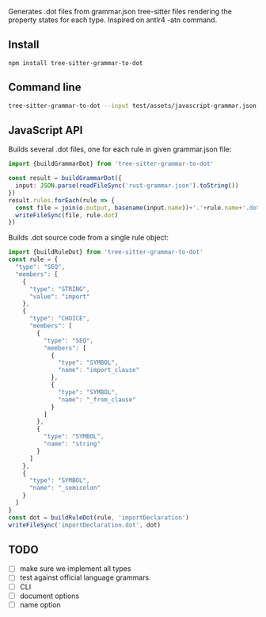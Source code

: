 Generates .dot files from grammar.json tree-sitter files rendering the property states for each type. Inspired on antlr4 -atn command.

## Install

```sg
npm install tree-sitter-grammar-to-dot
```

## Command line

```sh
tree-sitter-grammar-to-dot --input test/assets/javascript-grammar.json --output output/folder
```

## JavaScript API

Builds several .dot files, one for each rule in given grammar.json file: 

```ts
import {buildGrammarDot} from 'tree-sitter-grammar-to-dot'

const result = buildGrammarDot({  
  input: JSON.parse(readFileSync('rust-grammar.json').toString())  
})
result.rules.forEach(rule => {
  const file = join(o.output, basename(input.name))+'.'+rule.name+'.dot'
  writeFileSync(file, rule.dot)
})
```

Builds .dot source code from a single rule object:

```ts
import {buildRuleDot} from 'tree-sitter-grammar-to-dot'
const rule = {
  "type": "SEQ",
  "members": [
    {
      "type": "STRING",
      "value": "import"
    },
    {
      "type": "CHOICE",
      "members": [
        {
          "type": "SEQ",
          "members": [
            {
              "type": "SYMBOL",
              "name": "import_clause"
            },
            {
              "type": "SYMBOL",
              "name": "_from_clause"
            }
          ]
        },
        {
          "type": "SYMBOL",
          "name": "string"
        }
      ]
    },
    {
      "type": "SYMBOL",
      "name": "_semicolon"
    }
  ]
}
const dot = buildRuleDot(rule, 'importDeclaration')
writeFileSync('importDeclaration.dot', dot)
```

## TODO

- [ ] make sure we implement all types
- [ ] test against official language grammars. 
- [ ] CLI
- [ ] document options
- [ ] name option
